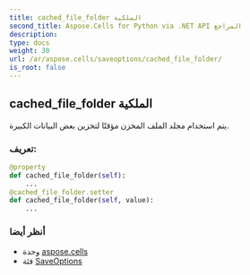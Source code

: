 ```yaml
---
title: cached_file_folder الملكية
second_title: Aspose.Cells for Python via .NET API المراجع
description:
type: docs
weight: 30
url: /ar/aspose.cells/saveoptions/cached_file_folder/
is_root: false
---
```

##  cached_file_folder الملكية

يتم استخدام مجلد الملف المخزن مؤقتًا لتخزين بعض البيانات الكبيرة.
###  تعريف:
```python
@property
def cached_file_folder(self):
    ...
@cached_file_folder.setter
def cached_file_folder(self, value):
    ...
```

###  أنظر أيضا
* وحدة [aspose.cells](../../)
* فئة [SaveOptions](/cells/python-net/ar/aspose.cells/saveoptions)
